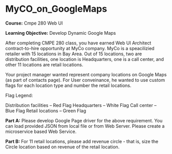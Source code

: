 # MyCO_on_GoogleMaps
**Course:** Cmpe 280 Web UI

**Learning Objective:** Develop Dynamic Google Maps

After completing CMPE 280 class, you have earned Web UI Architect contract-to-hire opportunity at MyCo company. MyCo is a speacilizied retailer with 15 locations in Bay Area. Out of 15 locations, two are distribution facilities, one location is Headquarters, one is a call center, and other 11 locations are retail locations.

Your project manager wanted represent company locations on Google Maps (as part of contacts page). For User conveinance, he wanted to use custom flags for each location type and number the retail locations.

Flag Legend:

Distribution facilities – Red Flag
Headquarters – White Flag
Call center – Blue Flag
Retail locations – Green Flag

**Part A:** Please develop Google Page driver for the above requirement. You can load provided JSON from local file or from Web Server. Please create a microservice based Web Service. 

**Part B:** For 11 retail locations, please add revenue circle - that is, size the Circle location based on revenue of the retail location.
